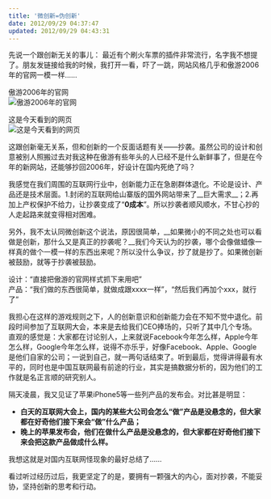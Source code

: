 ```yaml
---
title: '微创新=伪创新'
date: 2012/09/29 04:37:47
updated: 2012/09/29 04:43:31
---
```


先说一个跟创新无关的事儿：
最近有个刷火车票的插件非常流行，名字我不想提了。朋友发链接给我的时候，我打开一看，吓了一跳，网站风格几乎和傲游2006年的官网一模一样……

傲游2006年的官网  
<img src="/uploads/2012/09/1293548526.png" alt="傲游2006年的官网" />

这是今天看到的网页  
<img src="/uploads/2012/09/4227819619.png" alt="这是今天看到的网页" />

这跟创新毫无关系，但和创新的一个反面话题有关——抄袭。虽然公司的设计和创意被别人照搬过去对我这种在傲游有些年头的人已经不是什么新鲜事了，但是在今年的新网站，还能够抄回2006年，好设计在国内死绝了吗？

我感觉在我们周围的互联网行业中，创新能力正在急剧群体退化。不论是设计、产品还是技术层面。1.封闭的互联网给山寨版的国外网站带来了__巨大需求__；2.再加上产权保护不给力，让抄袭变成了“__0成本__”。所以抄袭者顺风顺水，不甘心抄的人走起路来就变得相对困难。

另外，我不太认同微创新这个说法，原因很简单，__如果微小的不同之处也可以看做是创新，那什么又是真正的抄袭呢？__我们今天认为的抄袭，哪个会像做蜡像一样真的做个一模一样的东西出来呢？所以没什么争议，抄了就是抄了。如果微创新被鼓励，就等于抄袭被鼓励。

设计：“直接把傲游的官网样式抓下来用吧”  
产品：“我们做的东西很简单，就做成跟xxxx一样”，“然后我们再加个xxx，就行了”

我担心在这样的游戏规则之下，人的创新意识和创新能力会在不知不觉中退化。前段时间参加了互联网大会，本来是去给我们CEO捧场的，只听了其中几个专场。直观的感觉是：大家都在讨论别人，上来就说Facebook今年怎么样，Apple今年怎么样，Google今年怎么样，说得不亦乐乎，好像Facebook、Apple、Google是他们自家的公司；一说到自己，就一两句话结束了。听到最后，觉得讲得最有水平的，同时也是中国互联网最有前途的行业，其实是搞数据分析的，因为他们的工作就是名正言顺的研究别人。

隔天凌晨，我又见证了苹果iPhone5等一些列产品的发布会。对比甚是明显：

* __白天的互联网大会上，国内的某些大公司会怎么“做”产品是没悬念的，但大家都在好奇他们接下来会“做”什么产品；__
* __晚上的苹果发布会，他们在做什么产品是没悬念的，但大家都在好奇他们接下来会把这款产品做成什么样。__

我想这就是对国内互联网怪现象的最好总结了……

看过听过经历过后，我更坚定了的是，要拥有一颗强大的内心，面对抄袭，不能妥协，坚持创新的思考和行动。